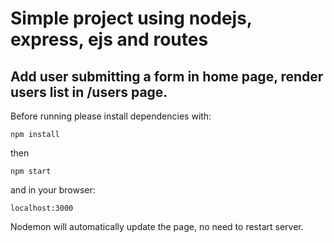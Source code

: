 # Simple project using nodejs, express, ejs and routes

## Add user submitting a form in home page, render users list in /users page.

Before running please install dependencies with: 

` npm install `

then

`npm start`

and in your browser:

`localhost:3000`

Nodemon will automatically update the page, no need to restart server. 
